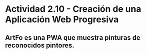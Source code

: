 # Actividad 2.10 - Creación de una Aplicación Web Progresiva

## ArtFo es una PWA que muestra pinturas de reconocidos pintores.